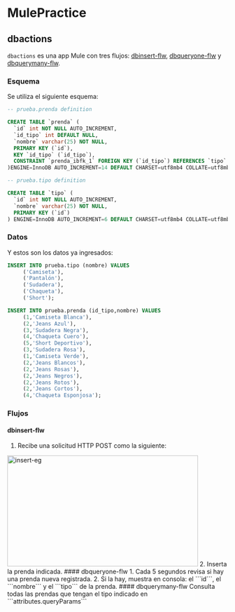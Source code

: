 # MulePractice
## dbactions
```dbactions``` es una app Mule con tres flujos: [dbinsert-flw](#dbinsert-flw), [dbqueryone-flw](#dbqueryone-flw) y [dbquerymany-flw](#dbquerymany-flw).
### Esquema
Se utiliza el siguiente esquema:
```sql
-- prueba.prenda definition

CREATE TABLE `prenda` (
  `id` int NOT NULL AUTO_INCREMENT,
  `id_tipo` int DEFAULT NULL,
  `nombre` varchar(25) NOT NULL,
  PRIMARY KEY (`id`),
  KEY `id_tipo` (`id_tipo`),
  CONSTRAINT `prenda_ibfk_1` FOREIGN KEY (`id_tipo`) REFERENCES `tipo` (`id`)
)ENGINE=InnoDB AUTO_INCREMENT=14 DEFAULT CHARSET=utf8mb4 COLLATE=utf8mb4_0900_ai_ci;

-- prueba.tipo definition

CREATE TABLE `tipo` (
  `id` int NOT NULL AUTO_INCREMENT,
  `nombre` varchar(25) NOT NULL,
  PRIMARY KEY (`id`)
) ENGINE=InnoDB AUTO_INCREMENT=6 DEFAULT CHARSET=utf8mb4 COLLATE=utf8mb4_0900_ai_ci;
```
### Datos
Y estos son los datos ya ingresados:
```sql
INSERT INTO prueba.tipo (nombre) VALUES
	 ('Camiseta'),
	 ('Pantalón'),
	 ('Sudadera'),
	 ('Chaqueta'),
	 ('Short');

INSERT INTO prueba.prenda (id_tipo,nombre) VALUES
	 (1,'Camiseta Blanca'),
	 (2,'Jeans Azul'),
	 (3,'Sudadera Negra'),
	 (4,'Chaqueta Cuero'),
	 (5,'Short Deportivo'),
	 (3,'Sudadera Rosa'),
	 (1,'Camiseta Verde'),
	 (2,'Jeans Blancos'),
	 (2,'Jeans Rosas'),
	 (2,'Jeans Negros'),
	 (2,'Jeans Rotos'),
	 (2,'Jeans Cortos'),
	 (4,'Chaqueta Esponjosa');
```

### Flujos
#### dbinsert-flw
1. Recibe una solicitud HTTP POST como la siguiente: 
<img width="436" height="253" alt="insert-eg" src="https://github.com/user-attachments/assets/382d4da6-5323-4cc6-80f9-0e3fbd4fa554" />
2. Inserta la prenda indicada.
#### dbqueryone-flw
1. Cada 5 segundos revisa si hay una prenda nueva registrada.
2. Si la hay, muestra en consola: el ```id```, el ```nombre``` y el ```tipo``` de la prenda.
#### dbquerymany-flw
Consulta todas las prendas que tengan el tipo indicado en ```attributes.queryParams```
